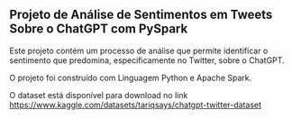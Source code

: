 ## Projeto de Análise de Sentimentos em Tweets Sobre o ChatGPT com PySpark

Este projeto contém um processo de análise que permite identificar o sentimento que predomina, 
especificamente no Twitter, sobre o ChatGPT.

O projeto foi construído com Linguagem Python e Apache Spark.

O dataset está disponível para download no link 
https://www.kaggle.com/datasets/tariqsays/chatgpt-twitter-dataset
